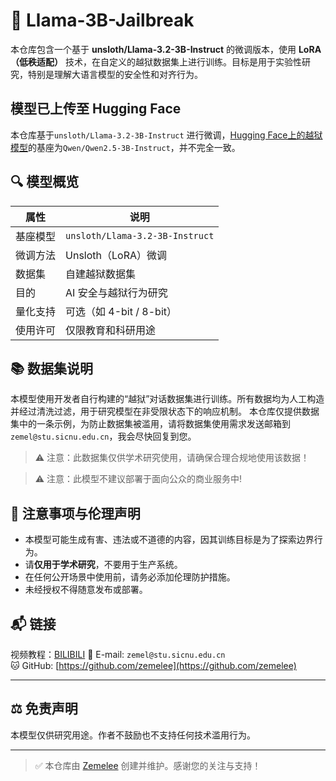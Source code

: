 
# 🧠 Llama-3B-Jailbreak

本仓库包含一个基于 **unsloth/Llama-3.2-3B-Instruct** 的微调版本，使用 **LoRA（低秩适配）** 技术，在自定义的越狱数据集上进行训练。目标是用于实验性研究，特别是理解大语言模型的安全性和对齐行为。

## 模型已上传至 Hugging Face
本仓库基于`unsloth/Llama-3.2-3B-Instruct` 进行微调，[Hugging Face上的越狱模型](https://huggingface.co/zemelee/qwen2.5-jailbreak)的基座为`Qwen/Qwen2.5-3B-Instruct`，并不完全一致。

## 🔍 模型概览

| 属性 | 说明 |
|------|------|
| 基座模型 | `unsloth/Llama-3.2-3B-Instruct` |
| 微调方法 | Unsloth（LoRA）微调 |
| 数据集 | 自建越狱数据集 |
| 目的 | AI 安全与越狱行为研究 |
| 量化支持 | 可选（如 4-bit / 8-bit） |
| 使用许可 | 仅限教育和科研用途 |

## 📚 数据集说明

本模型使用开发者自行构建的“越狱”对话数据集进行训练。所有数据均为人工构造并经过清洗过滤，用于研究模型在非受限状态下的响应机制。
本仓库仅提供数据集中的一条示例，为防止数据集被滥用，请将数据集使用需求发送邮箱到`zemel@stu.sicnu.edu.cn`，我会尽快回复到您。
> ⚠️ 注意：此数据集仅供学术研究使用，请确保合理合规地使用该数据！

> ⚠️ 注意：此模型不建议部署于面向公众的商业服务中!



## 📌 注意事项与伦理声明

- 本模型可能生成有害、违法或不道德的内容，因其训练目标是为了探索边界行为。
- 请**仅用于学术研究**，不要用于生产系统。
- 在任何公开场景中使用前，请务必添加伦理防护措施。
- 未经授权不得随意发布或部署。



## 📬 链接
视频教程：[BILIBILI](https://www.bilibili.com/video/BV1zSJgztEKG)
📧 E-mail: `zemel@stu.sicnu.edu.cn`  
🐱 GitHub: [https://github.com/zemelee](https://github.com/zemelee)

---

## ⚖️ 免责声明

本模型仅供研究用途。作者不鼓励也不支持任何技术滥用行为。

---

> ✅ 本仓库由 [Zemelee](https://github.com/zemelee) 创建并维护。感谢您的关注与支持！



